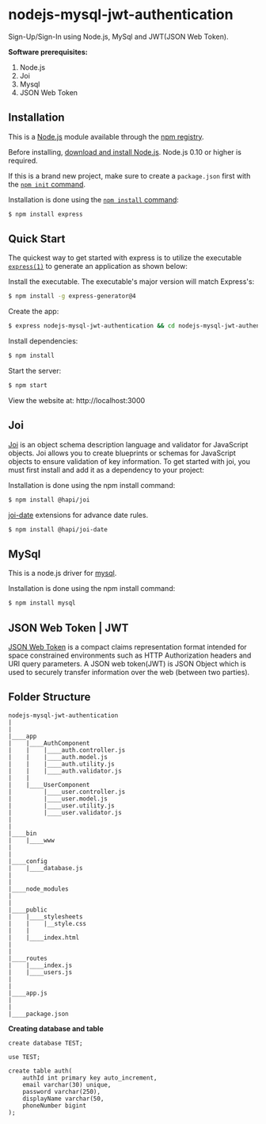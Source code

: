 # nodejs-mysql-jwt-authentication
Sign-Up/Sign-In using Node.js, MySql and JWT(JSON Web Token).


**Software prerequisites:**

1. Node.js
2. Joi
3. Mysql
4. JSON Web Token

## Installation

This is a [Node.js](https://nodejs.org/en/) module available through the
[npm registry](https://www.npmjs.com/).

Before installing, [download and install Node.js](https://nodejs.org/en/download/).
Node.js 0.10 or higher is required.

If this is a brand new project, make sure to create a `package.json` first with
the [`npm init` command](https://docs.npmjs.com/creating-a-package-json-file).

Installation is done using the
[`npm install` command](https://docs.npmjs.com/getting-started/installing-npm-packages-locally):

```bash
$ npm install express
```

## Quick Start

  The quickest way to get started with express is to utilize the executable [`express(1)`](https://github.com/expressjs/generator) to generate an application as shown below:

  Install the executable. The executable's major version will match Express's:

```bash
$ npm install -g express-generator@4
```

  Create the app:

```bash
$ express nodejs-mysql-jwt-authentication && cd nodejs-mysql-jwt-authentication
```

  Install dependencies:

```bash
$ npm install
```

  Start the server:

```bash
$ npm start
```

  View the website at: http://localhost:3000

## Joi

  [Joi](https://hapi.dev/tutorials/validation/?lang=en_US) is an object schema description language and validator for JavaScript objects. Joi allows you to create blueprints or schemas for JavaScript objects to ensure validation of key information. To get started with joi, you must first install and add it as a dependency to your project:

Installation is done using the npm install command:

```bash
$ npm install @hapi/joi
```
[joi-date](https://hapi.dev/module/joi-date/) extensions for advance date rules.  
```bash
$ npm install @hapi/joi-date
```

## MySql
This is a node.js driver for [mysql](https://github.com/mysqljs/mysql).

Installation is done using the npm install command:
```bash
$ npm install mysql
```


## JSON Web Token | JWT
   [JSON Web Token](https://www.npmjs.com/package/jsonwebtoken) is a compact claims representation
format intended for space constrained environments such as HTTP Authorization headers and URI query 
parameters.
   A JSON web token(JWT) is JSON Object which is used to securely transfer information over the web
(between two parties).


## Folder Structure

```
nodejs-mysql-jwt-authentication
|
|
|____app
|    |____AuthComponent
|    |    |____auth.controller.js
|    |    |____auth.model.js
|    |    |____auth.utility.js
|    |    |____auth.validator.js
|    |
|    |____UserComponent
|         |____user.controller.js
|      	  |____user.model.js
|         |____user.utility.js
|         |____user.validator.js
|
|
|____bin
|    |____www
|
|
|____config
|    |____database.js
|
|
|____node_modules 
|
|
|____public
|    |____stylesheets
|    |    |__style.css
|    |
|    |____index.html
|
|
|____routes
|    |____index.js
|    |____users.js
|
|
|____app.js
|
|
|____package.json

```



**Creating database and table**

```
create database TEST;

use TEST;

create table auth(
    authId int primary key auto_increment,
    email varchar(30) unique,
    password varchar(250),
    displayName varchar(50,
    phoneNumber bigint
);
```

